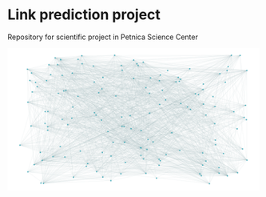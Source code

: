 # Link prediction project
Repository for scientific project in Petnica Science Center

![](graph_414.png)
